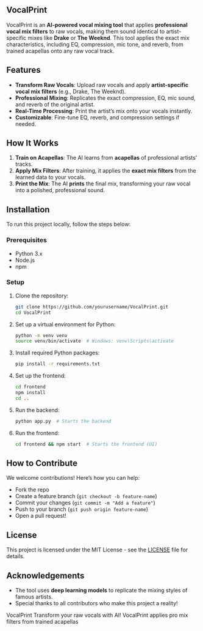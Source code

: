 ## VocalPrint

VocalPrint is an **AI-powered vocal mixing tool** that applies **professional vocal mix filters** to raw vocals, making them sound identical to artist-specific mixes like **Drake** or **The Weeknd**. This tool applies the exact mix characteristics, including EQ, compression, mic tone, and reverb, from trained acapellas onto any raw vocal track.

## Features
- **Transform Raw Vocals**: Upload raw vocals and apply **artist-specific vocal mix filters** (e.g., Drake, The Weeknd).
- **Professional Mixing**: Replicates the exact compression, EQ, mic sound, and reverb of the original artist.
- **Real-Time Processing**: Print the artist’s mix onto your vocals instantly.
- **Customizable**: Fine-tune EQ, reverb, and compression settings if needed.

## How It Works
1. **Train on Acapellas**: The AI learns from **acapellas** of professional artists’ tracks.
2. **Apply Mix Filters**: After training, it applies the **exact mix filters** from the learned data to your vocals.
3. **Print the Mix**: The AI **prints** the final mix, transforming your raw vocal into a polished, professional sound.

## Installation

To run this project locally, follow the steps below:

### Prerequisites
- Python 3.x
- Node.js
- npm

### Setup
1. Clone the repository:
    ```bash
    git clone https://github.com/yourusername/VocalPrint.git
    cd VocalPrint
    ```

2. Set up a virtual environment for Python:
    ```bash
    python -m venv venv
    source venv/bin/activate  # Windows: venv\Scripts\activate
    ```

3. Install required Python packages:
    ```bash
    pip install -r requirements.txt
    ```

4. Set up the frontend:
    ```bash
    cd frontend
    npm install
    cd ..
    ```

5. Run the backend:
    ```bash
    python app.py  # Starts the backend
    ```

6. Run the frontend:
    ```bash
    cd frontend && npm start  # Starts the frontend (UI)
    ```

## How to Contribute
We welcome contributions! Here’s how you can help:
- Fork the repo
- Create a feature branch (`git checkout -b feature-name`)
- Commit your changes (`git commit -m "Add a feature"`)
- Push to your branch (`git push origin feature-name`)
- Open a pull request!

## License
This project is licensed under the MIT License - see the [LICENSE](LICENSE) file for details.

## Acknowledgements
- The tool uses **deep learning models** to replicate the mixing styles of famous artists.
- Special thanks to all contributors who make this project a reality!

 VocalPrint
Transform your raw vocals with AI! VocalPrint applies pro mix filters from trained acapellas
